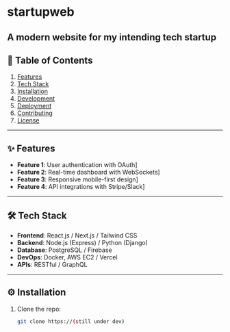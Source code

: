 # startupweb
A modern website for my intending tech startup
---

## **📌 Table of Contents**
1. [Features](#-features)
2. [Tech Stack](#-tech-stack)
3. [Installation](#-installation)
4. [Development](#-development)
5. [Deployment](#-deployment)
6. [Contributing](#-contributing)
7. [License](#-license)

---

## **✨ Features**
- **Feature 1**: User authentication with OAuth]
- **Feature 2**: Real-time dashboard with WebSockets]
- **Feature 3**: Responsive mobile-first design]
- **Feature 4**: API integrations with Stripe/Slack]

---

## **🛠 Tech Stack**
- **Frontend**: React.js / Next.js / Tailwind CSS  
- **Backend**: Node.js (Express) / Python (Django)  
- **Database**: PostgreSQL / Firebase  
- **DevOps**: Docker, AWS EC2 / Vercel  
- **APIs**: RESTful / GraphQL  

---

## **⚙️ Installation**
1. Clone the repo:
   ```bash
   git clone https://(still under dev)